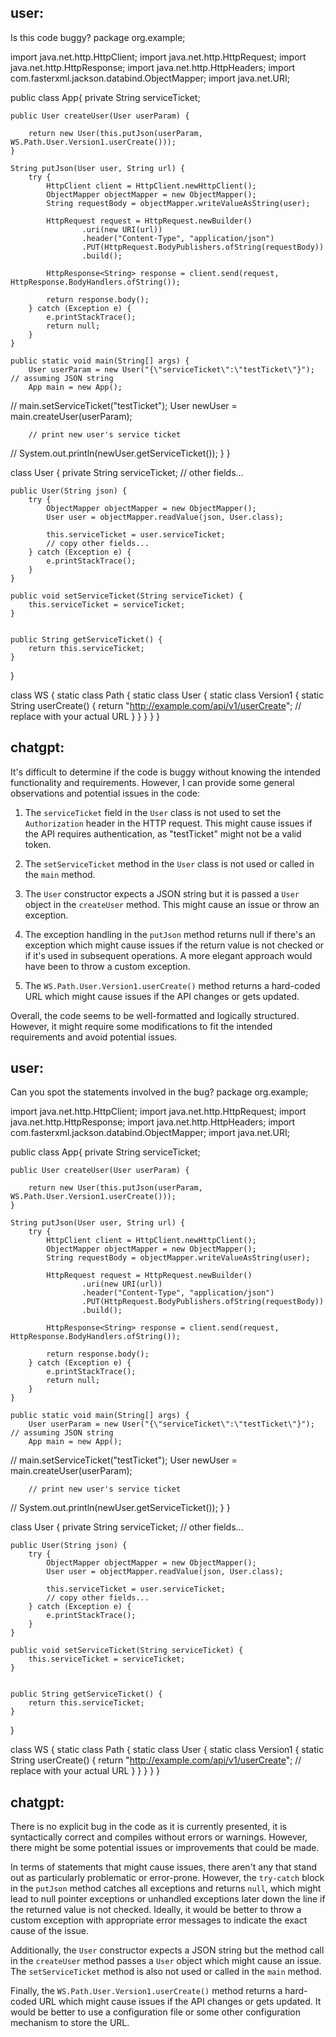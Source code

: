 

## user: 

Is this code buggy?
package org.example;

import java.net.http.HttpClient;
import java.net.http.HttpRequest;
import java.net.http.HttpResponse;
import java.net.http.HttpHeaders;
import com.fasterxml.jackson.databind.ObjectMapper;
import java.net.URI;

public class App{
    private String serviceTicket;

    public User createUser(User userParam) {

        return new User(this.putJson(userParam, WS.Path.User.Version1.userCreate()));
    }

    String putJson(User user, String url) {
        try {
            HttpClient client = HttpClient.newHttpClient();
            ObjectMapper objectMapper = new ObjectMapper();
            String requestBody = objectMapper.writeValueAsString(user);

            HttpRequest request = HttpRequest.newBuilder()
                    .uri(new URI(url))
                    .header("Content-Type", "application/json")
                    .PUT(HttpRequest.BodyPublishers.ofString(requestBody))
                    .build();

            HttpResponse<String> response = client.send(request, HttpResponse.BodyHandlers.ofString());

            return response.body();
        } catch (Exception e) {
            e.printStackTrace();
            return null;
        }
    }

    public static void main(String[] args) {
        User userParam = new User("{\"serviceTicket\":\"testTicket\"}"); // assuming JSON string
        App main = new App();
//        main.setServiceTicket("testTicket");
        User newUser = main.createUser(userParam);

        // print new user's service ticket
//        System.out.println(newUser.getServiceTicket());
    }
}

class User {
    private String serviceTicket;
    // other fields...

    public User(String json) {
        try {
            ObjectMapper objectMapper = new ObjectMapper();
            User user = objectMapper.readValue(json, User.class);

            this.serviceTicket = user.serviceTicket;
            // copy other fields...
        } catch (Exception e) {
            e.printStackTrace();
        }
    }

    public void setServiceTicket(String serviceTicket) {
        this.serviceTicket = serviceTicket;
    }


    public String getServiceTicket() {
        return this.serviceTicket;
    }
}

class WS {
    static class Path {
        static class User {
            static class Version1 {
                static String userCreate() {
                    return "http://example.com/api/v1/userCreate";  // replace with your actual URL
                }
            }
        }
    }
}


## chatgpt: 

It's difficult to determine if the code is buggy without knowing the intended functionality and requirements. However, I can provide some general observations and potential issues in the code:

1. The `serviceTicket` field in the `User` class is not used to set the `Authorization` header in the HTTP request. This might cause issues if the API requires authentication, as "testTicket" might not be a valid token. 

2. The `setServiceTicket` method in the `User` class is not used or called in the `main` method. 

3. The `User` constructor expects a JSON string but it is passed a `User` object in the `createUser` method. This might cause an issue or throw an exception.

4. The exception handling in the `putJson` method returns null if there's an exception which might cause issues if the return value is not checked or if it's used in subsequent operations. A more elegant approach would have been to throw a custom exception.

5. The `WS.Path.User.Version1.userCreate()` method returns a hard-coded URL which might cause issues if the API changes or gets updated.

Overall, the code seems to be well-formatted and logically structured. However, it might require some modifications to fit the intended requirements and avoid potential issues.

## user: 

Can you spot the statements involved in the bug?
package org.example;

import java.net.http.HttpClient;
import java.net.http.HttpRequest;
import java.net.http.HttpResponse;
import java.net.http.HttpHeaders;
import com.fasterxml.jackson.databind.ObjectMapper;
import java.net.URI;

public class App{
    private String serviceTicket;

    public User createUser(User userParam) {

        return new User(this.putJson(userParam, WS.Path.User.Version1.userCreate()));
    }

    String putJson(User user, String url) {
        try {
            HttpClient client = HttpClient.newHttpClient();
            ObjectMapper objectMapper = new ObjectMapper();
            String requestBody = objectMapper.writeValueAsString(user);

            HttpRequest request = HttpRequest.newBuilder()
                    .uri(new URI(url))
                    .header("Content-Type", "application/json")
                    .PUT(HttpRequest.BodyPublishers.ofString(requestBody))
                    .build();

            HttpResponse<String> response = client.send(request, HttpResponse.BodyHandlers.ofString());

            return response.body();
        } catch (Exception e) {
            e.printStackTrace();
            return null;
        }
    }

    public static void main(String[] args) {
        User userParam = new User("{\"serviceTicket\":\"testTicket\"}"); // assuming JSON string
        App main = new App();
//        main.setServiceTicket("testTicket");
        User newUser = main.createUser(userParam);

        // print new user's service ticket
//        System.out.println(newUser.getServiceTicket());
    }
}

class User {
    private String serviceTicket;
    // other fields...

    public User(String json) {
        try {
            ObjectMapper objectMapper = new ObjectMapper();
            User user = objectMapper.readValue(json, User.class);

            this.serviceTicket = user.serviceTicket;
            // copy other fields...
        } catch (Exception e) {
            e.printStackTrace();
        }
    }

    public void setServiceTicket(String serviceTicket) {
        this.serviceTicket = serviceTicket;
    }


    public String getServiceTicket() {
        return this.serviceTicket;
    }
}

class WS {
    static class Path {
        static class User {
            static class Version1 {
                static String userCreate() {
                    return "http://example.com/api/v1/userCreate";  // replace with your actual URL
                }
            }
        }
    }
}


## chatgpt: 

There is no explicit bug in the code as it is currently presented, it is syntactically correct and compiles without errors or warnings. However, there might be some potential issues or improvements that could be made. 

In terms of statements that might cause issues, there aren't any that stand out as particularly problematic or error-prone. However, the `try-catch` block in the `putJson` method catches all exceptions and returns `null`, which might lead to null pointer exceptions or unhandled exceptions later down the line if the returned value is not checked. Ideally, it would be better to throw a custom exception with appropriate error messages to indicate the exact cause of the issue.

Additionally, the `User` constructor expects a JSON string but the method call in the `createUser` method passes a `User` object which might cause an issue. The `setServiceTicket` method is also not used or called in the `main` method.

Finally, the `WS.Path.User.Version1.userCreate()` method returns a hard-coded URL which might cause issues if the API changes or gets updated. It would be better to use a configuration file or some other configuration mechanism to store the URL.